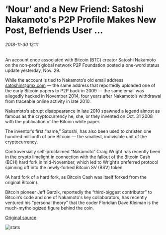 # ‘Nour’ and a New Friend: Satoshi Nakamoto's P2P Profile Makes New Post, Befriends User ...

###### 2018-11-30 12:11

An account once associated with Bitcoin (BTC) creator Satoshi Nakamoto on the non-profit global network P2P Foundation posted a one-word status update yesterday, Nov. 29.

While the account is tied to Nakamoto’s old email address satoshin@gmx.com — the same address that reportedly uploaded one of the early Bitcoin papers to P2P back in 2009 — the same email was allegedly hacked in November 2014, four years after Nakamoto’s withdrawal from traceable online activity in late 2010.

Nakamoto’s abrupt disappearance in late 2010 spawned a legend almost as famous as the cryptocurrency he, she, or they invented on Oct. 31 2008 with the publication of the Bitcoin white paper.

The inventor’s first “name,” Satoshi, has also been used to christen one hundred millionth of one Bitcoin — the smallest, indivisible unit of the cryptocurrency.

Controversially self-proclaimed “Nakamoto” Craig Wright has recently been in the crypto limelight in connection with the fallout of the Bitcoin Cash (BCH) hard fork in mid-November, which led to Wright’s preferred protocol spinning off into the newly-forked Bitcoin SV (BSV) token.

(A hard fork of a hard fork, as Bitcoin Cash was itself forked from the original Bitcoin).

Bitcoin pioneer Jeff Garzik, reportedly the “third-biggest contributor” to Bitcoin’s code and one of Nakamoto's key collaborators, has recently ventured his “personal theory” that the coder Floridian Dave Kleiman is the much-mythologized figure behind the coin.

[Original source](https://cointelegraph.com/news/nour-and-a-new-friend-satoshi-nakamotos-p2p-profile-makes-new-post-befriends-user)

![stats](https://c.statcounter.com/11760860/0/a89fa40b/1/ "stats")